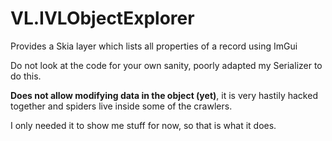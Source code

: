 # VL.IVLObjectExplorer
Provides a Skia layer which lists all properties of a record  using ImGui

Do not look at the code for your own sanity, poorly adapted my Serializer to do this.

**Does not allow modifying data in the object (yet)**, it is very hastily hacked together and spiders live inside some of the crawlers.

I only needed it to show me stuff for now, so that is what it does.
